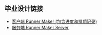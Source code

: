 ## 毕业设计链接
* [客户端 Runner Maker (包含进度和排期记录)](https://github.com/WhiskyHou/RunnerMaker)
* [服务端 Runner Maker Server](https://github.com/WhiskyHou/RunnerMakerServer)